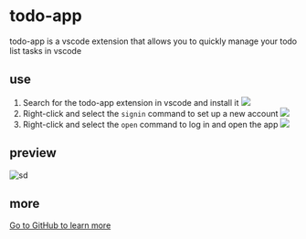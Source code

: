 # todo-app
todo-app is a vscode extension that allows you to quickly manage your todo list tasks in vscode


 
## use
1. Search for the todo-app extension in vscode and install it
   ![](https://i.bmp.ovh/imgs/2022/06/30/9769bb41e70e572d.png)
2. Right-click and select the `signin` command to set up a new account
   ![](https://i.bmp.ovh/imgs/2022/06/30/8cdc13ba9f89ec12.png)
3. Right-click and select the `open` command to log in and open the app
   ![](https://i.bmp.ovh/imgs/2022/06/30/a99c2a9982c67f60.png)


## preview

![sd](https://s3.bmp.ovh/imgs/2022/06/30/2bdd1633fd730a4c.png)

## more
[Go to GitHub to learn more](https://github.com/zlx362211854/vscode-todo-extension)